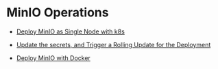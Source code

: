 # MinIO Operations

- [Deploy MinIO as Single Node with k8s](https://github.com/ContainerTalks/Minio/blob/main/k8s/single-node/DeployMinioSingleNodeWithK8s.md#deploy-minio-as-single-node-with-k8s)
- [Update the secrets, and Trigger a Rolling Update for the Deployment](https://github.com/ContainerTalks/Minio/blob/main/k8s/single-node/DeployMinioSingleNodeWithK8s.md#update-the-secrets-and-trigger-a-rolling-update-for-the-deployment)

- [Deploy MinIO with Docker](https://github.com/ContainerTalks/Minio/blob/main/docker/DeployMiniowithDockerSwarm.md)


